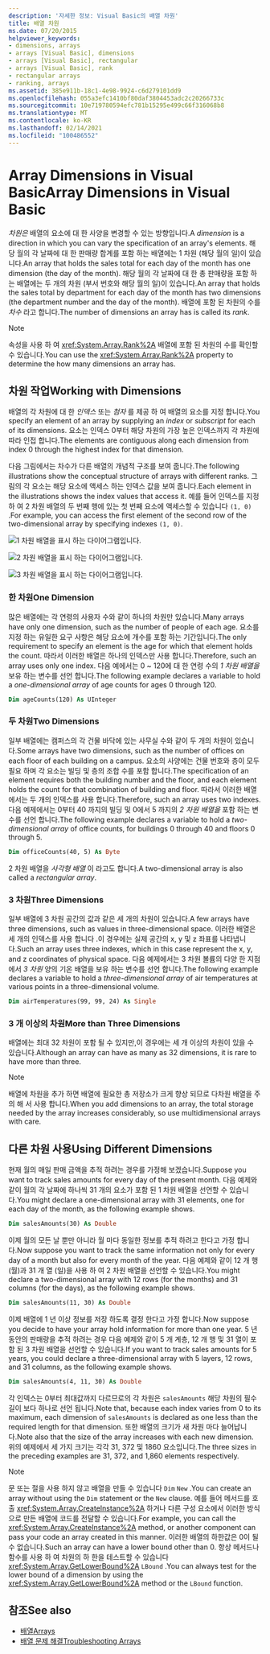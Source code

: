 ```yaml
---
description: '자세한 정보: Visual Basic의 배열 차원'
title: 배열 차원
ms.date: 07/20/2015
helpviewer_keywords:
- dimensions, arrays
- arrays [Visual Basic], dimensions
- arrays [Visual Basic], rectangular
- arrays [Visual Basic], rank
- rectangular arrays
- ranking, arrays
ms.assetid: 385e911b-18c1-4e98-9924-c6d279101dd9
ms.openlocfilehash: 055a3efc1410bf80daf3804453adc2c20266733c
ms.sourcegitcommit: 10e719780594efc781b15295e499c66f316068b8
ms.translationtype: MT
ms.contentlocale: ko-KR
ms.lasthandoff: 02/14/2021
ms.locfileid: "100486552"
---
```

# <a name="array-dimensions-in-visual-basic"></a><span data-ttu-id="2ea52-103">Array Dimensions in Visual Basic</span><span class="sxs-lookup"><span data-stu-id="2ea52-103">Array Dimensions in Visual Basic</span></span>

<span data-ttu-id="2ea52-104">*차원은* 배열의 요소에 대 한 사양을 변경할 수 있는 방향입니다.</span><span class="sxs-lookup"><span data-stu-id="2ea52-104">A *dimension* is a direction in which you can vary the specification of an array's elements.</span></span> <span data-ttu-id="2ea52-105">해당 월의 각 날짜에 대 한 판매량 합계를 포함 하는 배열에는 1 차원 (해당 월의 일)이 있습니다.</span><span class="sxs-lookup"><span data-stu-id="2ea52-105">An array that holds the sales total for each day of the month has one dimension (the day of the month).</span></span> <span data-ttu-id="2ea52-106">해당 월의 각 날짜에 대 한 총 판매량을 포함 하는 배열에는 두 개의 차원 (부서 번호와 해당 월의 일)이 있습니다.</span><span class="sxs-lookup"><span data-stu-id="2ea52-106">An array that holds the sales total by department for each day of the month has two dimensions (the department number and the day of the month).</span></span> <span data-ttu-id="2ea52-107">배열에 포함 된 차원의 수를 *차수* 라고 합니다.</span><span class="sxs-lookup"><span data-stu-id="2ea52-107">The number of dimensions an array has is called its *rank*.</span></span>

> [!NOTE]
> <span data-ttu-id="2ea52-108">속성을 사용 하 여 <xref:System.Array.Rank%2A> 배열에 포함 된 차원의 수를 확인할 수 있습니다.</span><span class="sxs-lookup"><span data-stu-id="2ea52-108">You can use the <xref:System.Array.Rank%2A> property to determine the how many dimensions an array has.</span></span>

## <a name="working-with-dimensions"></a><span data-ttu-id="2ea52-109">차원 작업</span><span class="sxs-lookup"><span data-stu-id="2ea52-109">Working with Dimensions</span></span>

<span data-ttu-id="2ea52-110">배열의 각 차원에 대 한 *인덱스* 또는 *첨자* 를 제공 하 여 배열의 요소를 지정 합니다.</span><span class="sxs-lookup"><span data-stu-id="2ea52-110">You specify an element of an array by supplying an *index* or *subscript* for each of its dimensions.</span></span> <span data-ttu-id="2ea52-111">요소는 인덱스 0부터 해당 차원의 가장 높은 인덱스까지 각 차원에 따라 인접 합니다.</span><span class="sxs-lookup"><span data-stu-id="2ea52-111">The elements are contiguous along each dimension from index 0 through the highest index for that dimension.</span></span>

<span data-ttu-id="2ea52-112">다음 그림에서는 차수가 다른 배열의 개념적 구조를 보여 줍니다.</span><span class="sxs-lookup"><span data-stu-id="2ea52-112">The following illustrations show the conceptual structure of arrays with different ranks.</span></span> <span data-ttu-id="2ea52-113">그림의 각 요소는 해당 요소에 액세스 하는 인덱스 값을 보여 줍니다.</span><span class="sxs-lookup"><span data-stu-id="2ea52-113">Each element in the illustrations shows the index values that access it.</span></span> <span data-ttu-id="2ea52-114">예를 들어 인덱스를 지정 하 여 2 차원 배열의 두 번째 행에 있는 첫 번째 요소에 액세스할 수 있습니다 `(1, 0)` .</span><span class="sxs-lookup"><span data-stu-id="2ea52-114">For example, you can access the first element of the second row of the two-dimensional array by specifying indexes `(1, 0)`.</span></span>

![1 차원 배열을 표시 하는 다이어그램입니다.](./media/array-dimensions/one-dimensional-array.gif)

![2 차원 배열을 표시 하는 다이어그램입니다.](./media/array-dimensions/two-dimensional-array.gif)

![3 차원 배열을 표시 하는 다이어그램입니다.](./media/array-dimensions/three-dimensional-array.gif)

### <a name="one-dimension"></a><span data-ttu-id="2ea52-118">한 차원</span><span class="sxs-lookup"><span data-stu-id="2ea52-118">One Dimension</span></span>

<span data-ttu-id="2ea52-119">많은 배열에는 각 연령의 사용자 수와 같이 하나의 차원만 있습니다.</span><span class="sxs-lookup"><span data-stu-id="2ea52-119">Many arrays have only one dimension, such as the number of people of each age.</span></span> <span data-ttu-id="2ea52-120">요소를 지정 하는 유일한 요구 사항은 해당 요소에 개수를 포함 하는 기간입니다.</span><span class="sxs-lookup"><span data-stu-id="2ea52-120">The only requirement to specify an element is the age for which that element holds the count.</span></span> <span data-ttu-id="2ea52-121">따라서 이러한 배열은 하나의 인덱스만 사용 합니다.</span><span class="sxs-lookup"><span data-stu-id="2ea52-121">Therefore, such an array uses only one index.</span></span> <span data-ttu-id="2ea52-122">다음 예에서는 0 ~ 120에 대 한 연령 수의 *1 차원 배열을* 보유 하는 변수를 선언 합니다.</span><span class="sxs-lookup"><span data-stu-id="2ea52-122">The following example declares a variable to hold a *one-dimensional array* of age counts for ages 0 through 120.</span></span>

```vb
Dim ageCounts(120) As UInteger
```

### <a name="two-dimensions"></a><span data-ttu-id="2ea52-123">두 차원</span><span class="sxs-lookup"><span data-stu-id="2ea52-123">Two Dimensions</span></span>

<span data-ttu-id="2ea52-124">일부 배열에는 캠퍼스의 각 건물 바닥에 있는 사무실 수와 같이 두 개의 차원이 있습니다.</span><span class="sxs-lookup"><span data-stu-id="2ea52-124">Some arrays have two dimensions, such as the number of offices on each floor of each building on a campus.</span></span> <span data-ttu-id="2ea52-125">요소의 사양에는 건물 번호와 층이 모두 필요 하며 각 요소는 빌딩 및 층의 조합 수를 포함 합니다.</span><span class="sxs-lookup"><span data-stu-id="2ea52-125">The specification of an element requires both the building number and the floor, and each element holds the count for that combination of building and floor.</span></span> <span data-ttu-id="2ea52-126">따라서 이러한 배열에서는 두 개의 인덱스를 사용 합니다.</span><span class="sxs-lookup"><span data-stu-id="2ea52-126">Therefore, such an array uses two indexes.</span></span> <span data-ttu-id="2ea52-127">다음 예제에서는 0부터 40 까지의 빌딩 및 0에서 5 까지의 *2 차원 배열을* 포함 하는 변수를 선언 합니다.</span><span class="sxs-lookup"><span data-stu-id="2ea52-127">The following example declares a variable to hold a *two-dimensional array* of office counts, for buildings 0 through 40 and floors 0 through 5.</span></span>

```vb
Dim officeCounts(40, 5) As Byte
```

<span data-ttu-id="2ea52-128">2 차원 배열을 *사각형 배열* 이 라고도 합니다.</span><span class="sxs-lookup"><span data-stu-id="2ea52-128">A two-dimensional array is also called a *rectangular array*.</span></span>

### <a name="three-dimensions"></a><span data-ttu-id="2ea52-129">3 차원</span><span class="sxs-lookup"><span data-stu-id="2ea52-129">Three Dimensions</span></span>

<span data-ttu-id="2ea52-130">일부 배열에 3 차원 공간의 값과 같은 세 개의 차원이 있습니다.</span><span class="sxs-lookup"><span data-stu-id="2ea52-130">A few arrays have three dimensions, such as values in three-dimensional space.</span></span> <span data-ttu-id="2ea52-131">이러한 배열은 세 개의 인덱스를 사용 합니다 .이 경우에는 실제 공간의 x, y 및 z 좌표를 나타냅니다.</span><span class="sxs-lookup"><span data-stu-id="2ea52-131">Such an array uses three indexes, which in this case represent the x, y, and z coordinates of physical space.</span></span> <span data-ttu-id="2ea52-132">다음 예제에서는 3 차원 볼륨의 다양 한 지점에서 *3 차원* 양의 기온 배열을 보유 하는 변수를 선언 합니다.</span><span class="sxs-lookup"><span data-stu-id="2ea52-132">The following example declares a variable to hold a *three-dimensional array* of air temperatures at various points in a three-dimensional volume.</span></span>

```vb
Dim airTemperatures(99, 99, 24) As Single
```

### <a name="more-than-three-dimensions"></a><span data-ttu-id="2ea52-133">3 개 이상의 차원</span><span class="sxs-lookup"><span data-stu-id="2ea52-133">More than Three Dimensions</span></span>

<span data-ttu-id="2ea52-134">배열에는 최대 32 차원이 포함 될 수 있지만,이 경우에는 세 개 이상의 차원이 있을 수 있습니다.</span><span class="sxs-lookup"><span data-stu-id="2ea52-134">Although an array can have as many as 32 dimensions, it is rare to have more than three.</span></span>

> [!NOTE]
> <span data-ttu-id="2ea52-135">배열에 차원을 추가 하면 배열에 필요한 총 저장소가 크게 향상 되므로 다차원 배열을 주의 해 서 사용 합니다.</span><span class="sxs-lookup"><span data-stu-id="2ea52-135">When you add dimensions to an array, the total storage needed by the array increases considerably, so use multidimensional arrays with care.</span></span>

## <a name="using-different-dimensions"></a><span data-ttu-id="2ea52-136">다른 차원 사용</span><span class="sxs-lookup"><span data-stu-id="2ea52-136">Using Different Dimensions</span></span>

<span data-ttu-id="2ea52-137">현재 월의 매일 판매 금액을 추적 하려는 경우를 가정해 보겠습니다.</span><span class="sxs-lookup"><span data-stu-id="2ea52-137">Suppose you want to track sales amounts for every day of the present month.</span></span> <span data-ttu-id="2ea52-138">다음 예제와 같이 월의 각 날짜에 하나씩 31 개의 요소가 포함 된 1 차원 배열을 선언할 수 있습니다.</span><span class="sxs-lookup"><span data-stu-id="2ea52-138">You might declare a one-dimensional array with 31 elements, one for each day of the month, as the following example shows.</span></span>

```vb
Dim salesAmounts(30) As Double
```

<span data-ttu-id="2ea52-139">이제 월의 모든 날 뿐만 아니라 월 마다 동일한 정보를 추적 하려고 한다고 가정 합니다.</span><span class="sxs-lookup"><span data-stu-id="2ea52-139">Now suppose you want to track the same information not only for every day of a month but also for every month of the year.</span></span> <span data-ttu-id="2ea52-140">다음 예제와 같이 12 개 행 (월)과 31 개 열 (일)을 사용 하 여 2 차원 배열을 선언할 수 있습니다.</span><span class="sxs-lookup"><span data-stu-id="2ea52-140">You might declare a two-dimensional array with 12 rows (for the months) and 31 columns (for the days), as the following example shows.</span></span>

```vb
Dim salesAmounts(11, 30) As Double
```

<span data-ttu-id="2ea52-141">이제 배열에 1 년 이상 정보를 저장 하도록 결정 한다고 가정 합니다.</span><span class="sxs-lookup"><span data-stu-id="2ea52-141">Now suppose you decide to have your array hold information for more than one year.</span></span> <span data-ttu-id="2ea52-142">5 년 동안의 판매량을 추적 하려는 경우 다음 예제와 같이 5 개 계층, 12 개 행 및 31 열이 포함 된 3 차원 배열을 선언할 수 있습니다.</span><span class="sxs-lookup"><span data-stu-id="2ea52-142">If you want to track sales amounts for 5 years, you could declare a three-dimensional array with 5 layers, 12 rows, and 31 columns, as the following example shows.</span></span>

```vb
Dim salesAmounts(4, 11, 30) As Double
```

<span data-ttu-id="2ea52-143">각 인덱스는 0부터 최대값까지 다르므로의 각 차원은 `salesAmounts` 해당 차원의 필수 길이 보다 하나로 선언 됩니다.</span><span class="sxs-lookup"><span data-stu-id="2ea52-143">Note that, because each index varies from 0 to its maximum, each dimension of `salesAmounts` is declared as one less than the required length for that dimension.</span></span> <span data-ttu-id="2ea52-144">또한 배열의 크기가 새 차원 마다 늘어납니다.</span><span class="sxs-lookup"><span data-stu-id="2ea52-144">Note also that the size of the array increases with each new dimension.</span></span> <span data-ttu-id="2ea52-145">위의 예제에서 세 가지 크기는 각각 31, 372 및 1860 요소입니다.</span><span class="sxs-lookup"><span data-stu-id="2ea52-145">The three sizes in the preceding examples are 31, 372, and 1,860 elements respectively.</span></span>

> [!NOTE]
> <span data-ttu-id="2ea52-146">문 또는 절을 사용 하지 않고 배열을 만들 수 있습니다 `Dim` `New` .</span><span class="sxs-lookup"><span data-stu-id="2ea52-146">You can create an array without using the `Dim` statement or the `New` clause.</span></span> <span data-ttu-id="2ea52-147">예를 들어 메서드를 호출 <xref:System.Array.CreateInstance%2A> 하거나 다른 구성 요소에서 이러한 방식으로 만든 배열에 코드를 전달할 수 있습니다.</span><span class="sxs-lookup"><span data-stu-id="2ea52-147">For example, you can call the <xref:System.Array.CreateInstance%2A> method, or another component can pass your code an array created in this manner.</span></span> <span data-ttu-id="2ea52-148">이러한 배열의 하한값은 0이 될 수 없습니다.</span><span class="sxs-lookup"><span data-stu-id="2ea52-148">Such an array can have a lower bound other than 0.</span></span> <span data-ttu-id="2ea52-149">항상 메서드나 함수를 사용 하 여 차원의 하 한을 테스트할 수 있습니다 <xref:System.Array.GetLowerBound%2A> `LBound` .</span><span class="sxs-lookup"><span data-stu-id="2ea52-149">You can always test for the lower bound of a dimension by using the <xref:System.Array.GetLowerBound%2A> method or the `LBound` function.</span></span>

## <a name="see-also"></a><span data-ttu-id="2ea52-150">참조</span><span class="sxs-lookup"><span data-stu-id="2ea52-150">See also</span></span>

- [<span data-ttu-id="2ea52-151">배열</span><span class="sxs-lookup"><span data-stu-id="2ea52-151">Arrays</span></span>](index.md)
- [<span data-ttu-id="2ea52-152">배열 문제 해결</span><span class="sxs-lookup"><span data-stu-id="2ea52-152">Troubleshooting Arrays</span></span>](troubleshooting-arrays.md)
